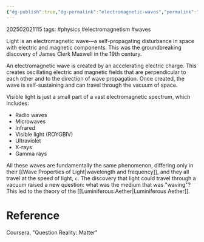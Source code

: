 ```yaml
---
{"dg-publish":true,"dg-permalink":"electromagnetic-waves","permalink":"/electromagnetic-waves/"}
---
```



202502021115
tags: #physics #electromagnetism #waves

Light is an electromagnetic wave—a self-propagating disturbance in space with electric and magnetic components. This was the groundbreaking discovery of James Clerk Maxwell in the 19th century.

An electromagnetic wave is created by an accelerating electric charge. This creates oscillating electric and magnetic fields that are perpendicular to each other and to the direction of wave propagation. Once created, the wave is self-sustaining and can travel through the vacuum of space.

Visible light is just a small part of a vast electromagnetic spectrum, which includes:

- Radio waves
- Microwaves
- Infrared
- Visible light (ROYGBIV)
- Ultraviolet
- X-rays
- Gamma rays

All these waves are fundamentally the same phenomenon, differing only in their [[Wave Properties of Light\|wavelength and frequency]], and they all travel at the speed of light, `c`. The discovery that light could travel through a vacuum raised a new question: what was the medium that was "waving"? This led to the theory of the [[Luminiferous Aether\|Luminiferous Aether]].

# Reference

Coursera, "Question Reality: Matter"
